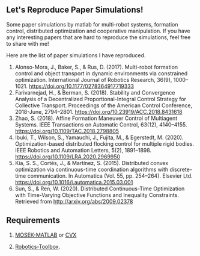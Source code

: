 ## Let's Reproduce Paper Simulations!

Some paper simulations by matlab for multi-robot systems, formation control, distributed optimization and cooperative manipulation.  If you have any interesting papers that are hard to reproduce the simulations, feel free to share with me! 

Here are the list of paper simulations I have reproduced.

1. Alonso-Mora, J., Baker, S., & Rus, D. (2017). Multi-robot formation control and object transport in dynamic environments via constrained optimization. International Journal of Robotics Research, 36(9), 1000–1021. https://doi.org/10.1177/0278364917719333
2. Farivarnejad, H., & Berman, S. (2018). Stability and Convergence Analysis of a Decentralized Proportional-Integral Control Strategy for Collective Transport. Proceedings of the American Control Conference, 2018-June, 2794–2801. https://doi.org/10.23919/ACC.2018.8431618
3. Zhao, S. (2018). Affine Formation Maneuver Control of Multiagent Systems. IEEE Transactions on Automatic Control, 63(12), 4140–4155. https://doi.org/10.1109/TAC.2018.2798805
4. Ibuki, T., Wilson, S., Yamauchi, J., Fujita, M., & Egerstedt, M. (2020). Optimization-based distributed flocking control for multiple rigid bodies. IEEE Robotics and Automation Letters, 5(2), 1891–1898. https://doi.org/10.1109/LRA.2020.2969950
5. Kia, S. S., Cortés, J., & Martínez, S. (2015). Distributed convex optimization via continuous-time coordination algorithms with discrete-time communication. In Automatica (Vol. 55, pp. 254–264). Elsevier Ltd. https://doi.org/10.1016/j.automatica.2015.03.001
6. Sun, S., & Ren, W. (2020). Distributed Continuous-Time Optimization with Time-Varying Objective Functions and Inequality Constraints. Retrieved from http://arxiv.org/abs/2009.02378

## Requirements

1. [MOSEK-MATLAB](https://github.com/star2dust/MOSEK-MATLAB) or [CVX](https://github.com/cvxr/CVX)

2. [Robotics-Toolbox](https://github.com/star2dust/Robotics-Toolbox).